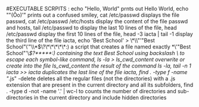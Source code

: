 #EXECUTABLE SCRPITS : echo "Hello, World" prnts out Hello World, echo "\"(Ôo)'" prints out a confused smiley, cat /etc/passwd displays the file passwd, cat /etc/passwd /etc/hosts display the content of the file passwd and hosts, tail /etc/passwd to display the last 10 lines of the file, head /etc/passwd display the first 10 lines of the file, head -3 iacta | tail -1 display the third line of the file iacta, echo 'Best School' > \\\*\\\\"'\"Best School\"\\'"\\\\\*\$\\\?\\\*\\\*\\\*\\\*\\\*:\) a script that creates a file named exactly \*\\'"Best School"\'\\*$\?\*\*\*\*\*:) containing the text Best School using backslash \ to escape each symbol-like command, ls -la > ls_cwd_content overwrite or create into the file ls_cwd_content the result of the command ls -la, tail -n 1 iacta >> iacta duplicates the last line of the file iacta, find . -type f -name "*.js" -delete deletes all the regular files (not the directories) with a .js extension that are present in the current directory and all its subfolders, find . -type d -not -name '.' | wc-l to counts the number of directories and sub-directories in the current directory and include hidden directories
